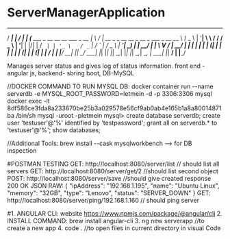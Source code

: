 # ServerManagerApplication
 _____                                         __  __
  / ____|                                       |  \/  |
 | (___     ___   _ __  __   __   ___   _ __    | \  / |   __ _   _ __     __ _    __ _    ___   _ __
  \___ \   / _ \ | '__| \ \ / /  / _ \ | '__|   | |\/| |  / _` | | '_ \   / _` |  / _` |  / _ \ | '__|
  ____) | |  __/ | |     \ V /  |  __/ | |      | |  | | | (_| | | | | | | (_| | | (_| | |  __/ | |
 |_____/   \___| |_|      \_/    \___| |_|      |_|  |_|  \__,_| |_| |_|  \__,_|  \__, |  \___| |_|
                                                                                   __/ |
                                                                                  |___/
                                                                                  
                                                                                  
                                                                                  
Manages server status and gives log of status information. front end - angular js, backend- sbring boot, DB-MySQL

//DOCKER COMMAND TO RUN MYSQL DB: docker container run --name serverdb -e MYSQL_ROOT_PASSWORD=letmein -d -p 3306:3306 mysql
docker exec -it 8df586ce3fda8a233670be25b3a029578e56cf9ab0ab4e165b1a8a80014871ba /bin/sh
mysql -uroot -pletmein
mysql> create database serverdb;
create user 'testuser'@'%' identified by 'testpassword';
grant all on serverdb.* to 'testuser'@'%';
show databases;

//Additional Tools: brew install --cask mysqlworkbench --> for DB inspection

#POSTMAN TESTING
GET: http://localhost:8080/server/list // should list all servers
GET: http://localhost:8080/server/get/2 //should list second object
POST: http://localhost:8080/server/save  //should give created response 200 OK
JSON RAW: {
            "ipAddress": "192.168.1.195",
            "name": "Ubuntu Linux",
            "memory": "32GB",
            "type": "Lenovo",
            "status": "SERVER_DOWN"
        }
 GET: http://localhost:8080/server/ping/192.168.1.160 // should ping server
 
 
#1. ANGULAR CLI: 
website https://www.npmjs.com/package/@angular/cli
2. INSTALL COMMAND: brew install angular-cli
3. ng new serverapp //to create a new app
4. code .  //to open files in current directory in visual Code
